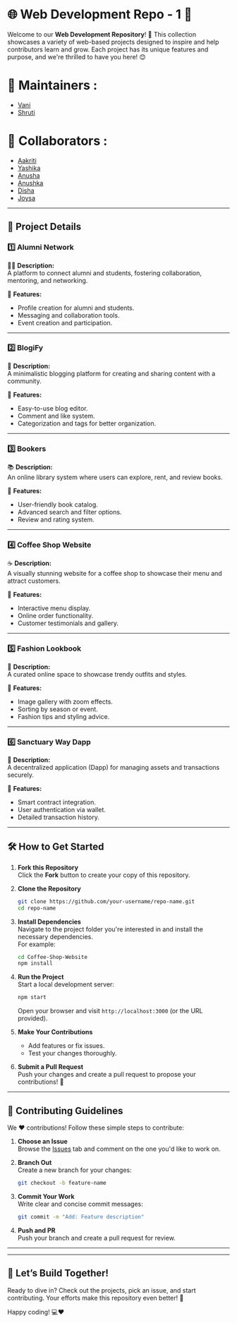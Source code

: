 # 🌐 Web Development Repo - 1 🌟


Welcome to our **Web Development Repository**! 🚀 This collection showcases a variety of web-based projects designed to inspire and help contributors learn and grow. Each project has its unique features and purpose, and we're thrilled to have you here! 😊  

# 🙌 Maintainers :

- [Vani](https://github.com/vanivaranya)
- [Shruti](https://github.com/Shruti-Narang)

# 🙌 Collaborators :
- [Aakriti](https://github.com/AakxSha)
- [Yashika](https://github.com/YashikaGupta09)
- [Anusha](https://github.com/AnushaArora)
- [Anushka](https://github.com/sharma-anushka)
- [Disha](https://github.com/technoenthus)
- [Joysa](https://github.com/joysa21)

---

## 📂 Project Details  

### 1️⃣ **Alumni Network**  
🧑‍🎓 **Description:**  
A platform to connect alumni and students, fostering collaboration, mentoring, and networking.  

🌟 **Features:**  
- Profile creation for alumni and students.  
- Messaging and collaboration tools.  
- Event creation and participation.  

---

### 2️⃣ **BlogiFy**  
📝 **Description:**  
A minimalistic blogging platform for creating and sharing content with a community.  

🌟 **Features:**  
- Easy-to-use blog editor.  
- Comment and like system.  
- Categorization and tags for better organization.  

---

### 3️⃣ **Bookers**  
📚 **Description:**  
An online library system where users can explore, rent, and review books.  

🌟 **Features:**  
- User-friendly book catalog.  
- Advanced search and filter options.  
- Review and rating system.  

---

### 4️⃣ **Coffee Shop Website**  
☕ **Description:**  
A visually stunning website for a coffee shop to showcase their menu and attract customers.  

🌟 **Features:**  
- Interactive menu display.  
- Online order functionality.  
- Customer testimonials and gallery.  

---

### 5️⃣ **Fashion Lookbook**  
👗 **Description:**  
A curated online space to showcase trendy outfits and styles.  

🌟 **Features:**  
- Image gallery with zoom effects.  
- Sorting by season or event.  
- Fashion tips and styling advice.  

---

### 6️⃣ **Sanctuary Way Dapp**  
🔗 **Description:**  
A decentralized application (Dapp) for managing assets and transactions securely.  

🌟 **Features:**  
- Smart contract integration.  
- User authentication via wallet.  
- Detailed transaction history.  

---

## 🛠️ How to Get Started  

1. **Fork this Repository**  
   Click the **Fork** button to create your copy of this repository.  

2. **Clone the Repository**  
   ```bash  
   git clone https://github.com/your-username/repo-name.git  
   cd repo-name  
   ```  

3. **Install Dependencies**  
   Navigate to the project folder you're interested in and install the necessary dependencies.  
   For example:  
   ```bash  
   cd Coffee-Shop-Website  
   npm install  
   ```  

4. **Run the Project**  
   Start a local development server:  
   ```bash  
   npm start  
   ```  
   Open your browser and visit `http://localhost:3000` (or the URL provided).  

5. **Make Your Contributions**  
   - Add features or fix issues.  
   - Test your changes thoroughly.  

6. **Submit a Pull Request**  
   Push your changes and create a pull request to propose your contributions! 🎉  

---

## 🤝 Contributing Guidelines  

We ❤️ contributions! Follow these simple steps to contribute:  

1. **Choose an Issue**  
   Browse the [Issues](#) tab and comment on the one you'd like to work on.  

2. **Branch Out**  
   Create a new branch for your changes:  
   ```bash  
   git checkout -b feature-name  
   ```  

3. **Commit Your Work**  
   Write clear and concise commit messages:  
   ```bash  
   git commit -m "Add: Feature description"  
   ```  

4. **Push and PR**  
   Push your branch and create a pull request for review.  

---



---

## 🌈 Let’s Build Together!  

Ready to dive in? Check out the projects, pick an issue, and start contributing. Your efforts make this repository even better! 🎉  

Happy coding! 💻❤️

